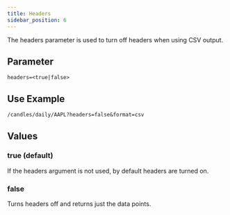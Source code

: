 ```yaml
---
title: Headers
sidebar_position: 6
---
```


The headers parameter is used to turn off headers when using CSV output.

## Parameter

    headers=<true|false>

## Use Example

    /candles/daily/AAPL?headers=false&format=csv

## Values

### true (default)

If the headers argument is not used, by default headers are turned on.

### false

Turns headers off and returns just the data points.
